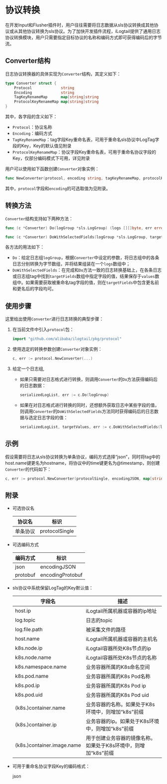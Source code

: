 # 协议转换

在开发Input和Flusher插件时，用户往往需要将日志数据从sls协议转换成其他协议或从其他协议转换为sls协议。为了加快开发插件流程，iLogtail提供了通用日志协议转换模块，用户只需要指定目标协议的名称和编码方式即可获得编码后的字节流。

## Converter结构

日志协议转换器的具体实现为`Converter`结构，其定义如下：

```Go
type Converter struct {
    Protocol             string
    Encoding             string
    TagKeyRenameMap      map[string]string
    ProtocolKeyRenameMap map[string]string
}
```

其中，各字段的含义如下：

- `Protocol`：协议名称
- `Encoding`：编码方式
- `TagKeyRenameMap`：tag字段Key重命名表，可用于重命名sls协议中LogTag字段的Key，Key的默认值见附录
- `ProtocolKeyRenameMap`：协议字段Key重命名表，可用于重命名协议字段的Key，仅部分编码模式下可用，详见附录

用户可以使用如下函数创建`Converter`对象实例：

```Go
func NewConverter(protocol, encoding string, tagKeyRenameMap, protocolKeyRenameMap map[string]string) (*Converter, error)
```

其中，`protocol`字段和`encoding`的可选取值为见附录。

## 转换方法

`Converter`结构支持如下两种方法：

```Go
func (c *Converter) Do(logGroup *sls.LogGroup) (logs [][]byte, err error)

func (c *Converter) DoWithSelectedFields(logGroup *sls.LogGroup, targetFields []string) (logs [][]byte, values [][]string, err error)
```

各方法的用法如下：

- `Do`：给定日志组`logGroup`，根据`Converter`中设定的参数，将日志组中的各条日志分别转换为字节数组，并将结果组装在一个`logs`数组中；
- `DoWithSelectedFields`：在完成和`Do`方法一致的日志转换基础上，在各条日志或日志组tag中找到`targetFields`数组中指定字段的值，结果保存于`values`数组中。如果需要获取被重命名tag字段的值，则在`targetFields`中包含更名前和更名后的字段均可。

## 使用步骤

这里给出使用`Converter`进行日志转换的典型步骤：

1. 在当前文件中引入`protocol`包：

    ```Go
    import "github.com/alibaba/ilogtail/pkg/protocol"
    ```

2. 使用选定的转换参数创建`Converter`对象实例：

    ```Go
    c, err := protocol.NewConverter(...)
    ```

3. 给定一个日志组,

    - 如果只需要对日志格式进行转换，则调用`Converter`的`Do`方法获得编码后的日志数据：

        ```Go
        serializedLogList, err := c.Do(logGroup)
        ```

    - 如果在对日志格式进行转换的同时，还想额外获取日志中某些字段的值，则调用`Converter`的`DoWithSelectedFields`方法同时获得编码后的日志数据与选定日志字段的值：

        ```Go
        serializedLogList, targetValues, err := c.DoWithSelectedFields(logGroup, selectedFields)
        ```

## 示例

假设需要将日志从sls协议转换为单条协议，编码方式选择“json”，同时将tag中的host.name键更名为hostname，将协议中的time键更名为@timestamp，则创建`Converter`的代码如下：

```Go
c, err := protocol.NewConverter(protocolSingle, encodingJSON, map[string]string{"host.name":"hostname"}, map[string]string{"time", "@timestamp"})
```

## 附录

- 可选协议名

    | 协议名 | 标识 |
    | ------ | ------ |
    | 单条协议 | protocolSingle |

- 可选编码方式

    | 编码方式 | 标识 |
    | ------ | ------ |
    | json | encodingJSON |
    | protobuf | encodingProtobuf |

- sls协议中系统保留LogTag的Key默认值：

    | 字段名 | 描述 |
    | ------ | ------ |
    | host.ip | iLogtail所属机器或容器的ip地址 |
    | log.topic | 日志的topic |
    | log.file.path | 被采集文件的路径 |
    | host.name | iLogtail所属机器或容器的主机名 |
    | k8s.node.ip | iLogtail容器所处K8s节点的ip |
    | k8s.node.name | iLogtail容器所处K8s节点的名称 |
    | k8s.namespace.name | 业务容器所属的K8s命名空间 |
    | k8s.pod.name | 业务容器所属的K8s Pod名称 |
    | k8s.pod.ip | 业务容器所属的K8s Pod ip |
    | k8s.pod.uid | 业务容器所属的K8s Pod uid |
    | (k8s.)container.name | 业务容器的名称。如果处于K8s环境中，则增加“k8s”前缀 |
    | (k8s.)container.ip | 业务容器的ip。如果处于K8s环境中，则增加“k8s”前缀 |
    | (k8s.)container.image.name | 用于创建业务容器的镜像名称。如果处于K8s环境中，则增加“k8s”前缀 |

- 可用于重命名协议字段Key的编码格式：

    json
